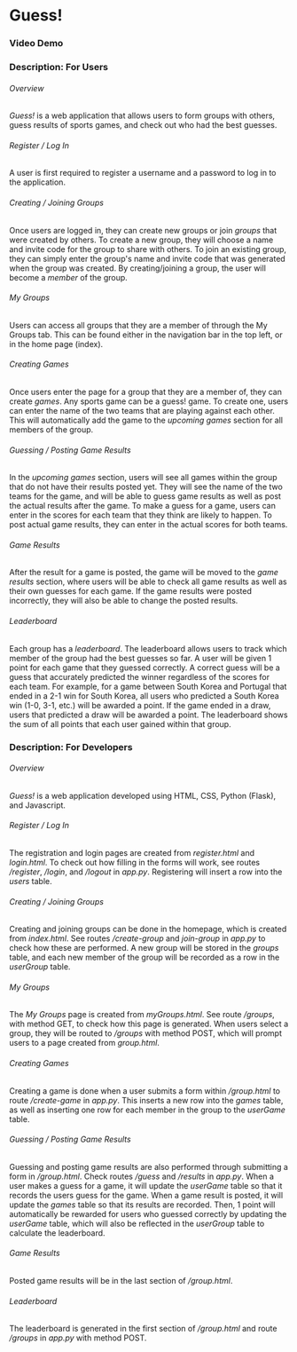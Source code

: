 # Guess!

### Video Demo
<URL HERE>

### Description: For Users

###### Overview
*Guess!* is a web application that allows users to form groups with others, guess results of sports games, and check out who had the best guesses. 

###### Register / Log In
A user is first required to register a username and a password to log in to the application. 

###### Creating / Joining Groups
Once users are logged in, they can create new groups or join *groups* that were created by others. To create a new group, they will choose a name and invite code for the group to share with others. To join an existing group, they can simply enter the group's name and invite code that was generated when the group was created. By creating/joining a group, the user will become a *member* of the group. 

###### My Groups
Users can access all groups that they are a member of through the My Groups tab. This can be found either in the navigation bar in the top left, or in the home page (index). 

###### Creating Games
Once users enter the page for a group that they are a member of, they can create *games*. Any sports game can be a guess! game. To create one, users can enter the name of the two teams that are playing against each other. This will automatically add the game to the *upcoming games* section for all members of the group.  

###### Guessing / Posting Game Results
In the *upcoming games* section, users will see all games within the group that do not have their results posted yet. They will see the name of the two teams for the game, and will be able to guess game results as well as post the actual results after the game. To make a guess for a game, users can enter in the scores for each team that they think are likely to happen. To post actual game results, they can enter in the actual scores for both teams. 

###### Game Results
After the result for a game is posted, the game will be moved to the *game results* section, where users will be able to check all game results as well as their own guesses for each game. If the game results were posted incorrectly, they will also be able to change the posted results. 

###### Leaderboard
Each group has a *leaderboard*. The leaderboard allows users to track which member of the group had the best guesses so far. A user will be given 1 point for each game that they guessed correctly. A correct guess will be a guess that accurately predicted the winner regardless of the scores for each team. For example, for a game between South Korea and Portugal that ended in a 2-1 win for South Korea, all users who predicted a South Korea win (1-0, 3-1, etc.) will be awarded a point. If the game ended in a draw, users that predicted a draw will be awarded a point. The leaderboard shows the sum of all points that each user gained within that group. 


### Description: For Developers
###### Overview
*Guess!* is a web application developed using HTML, CSS, Python (Flask), and Javascript. 

###### Register / Log In
The registration and login pages are created from *register.html* and *login.html*. To check out how filling in the forms will work, see routes */register*, */login*, and */logout* in *app.py*. Registering will insert a row into the *users* table. 

###### Creating / Joining Groups
Creating and joining groups can be done in the homepage, which is created from *index.html*. See routes */create-group* and *join-group* in *app.py* to check how these are performed. A new group will be stored in the *groups* table, and each new member of the group will be recorded as a row in the *userGroup* table.

###### My Groups
The *My Groups* page is created from *myGroups.html*. See route */groups*, with method GET, to check how this page is generated. When users select a group, they will be routed to */groups* with method POST, which will prompt users to a page created from *group.html*.

###### Creating Games
Creating a game is done when a user submits a form within */group.html* to route */create-game* in *app.py*. This inserts a new row into the *games* table, as well as inserting one row for each member in the group to the *userGame* table.

###### Guessing / Posting Game Results
Guessing and posting game results are also performed through submitting a form in */group.html*. Check routes */guess* and */results* in *app.py*. When a user makes a guess for a game, it will update the *userGame* table so that it records the users guess for the game. When a game result is posted, it will update the *games* table so that its results are recorded. Then, 1 point will automatically be rewarded for users who guessed correctly by updating the *userGame* table, which will also be reflected in the *userGroup* table to calculate the leaderboard. 

###### Game Results
Posted game results will be in the last section of */group.html*. 

###### Leaderboard
The leaderboard is generated in the first section of */group.html* and route */groups* in *app.py* with method POST. 